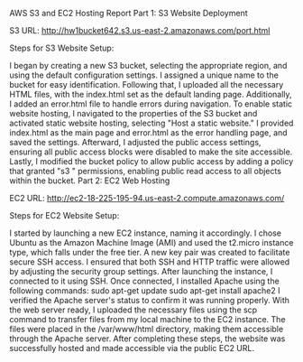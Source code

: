 AWS S3 and EC2 Hosting Report
Part 1: S3 Website Deployment

S3 URL: http://hw1bucket642.s3.us-east-2.amazonaws.com/port.html

Steps for S3 Website Setup:

I began by creating a new S3 bucket, selecting the appropriate region, and using the default configuration settings. I assigned a unique name to the bucket for easy identification.
Following that, I uploaded all the necessary HTML files, with the index.html set as the default landing page. Additionally, I added an error.html file to handle errors during navigation.
To enable static website hosting, I navigated to the properties of the S3 bucket and activated static website hosting, selecting "Host a static website." I provided index.html as the main page and error.html as the error handling page, and saved the settings.
Afterward, I adjusted the public access settings, ensuring all public access blocks were disabled to make the site accessible.
Lastly, I modified the bucket policy to allow public access by adding a policy that granted "s3
" permissions, enabling public read access to all objects within the bucket.
Part 2: EC2 Web Hosting

EC2 URL: http://ec2-18-225-195-94.us-east-2.compute.amazonaws.com/

Steps for EC2 Website Setup:

I started by launching a new EC2 instance, naming it accordingly. I chose Ubuntu as the Amazon Machine Image (AMI) and used the t2.micro instance type, which falls under the free tier. A new key pair was created to facilitate secure SSH access. I ensured that both SSH and HTTP traffic were allowed by adjusting the security group settings.
After launching the instance, I connected to it using SSH. Once connected, I installed Apache using the following commands:
sudo apt-get update
sudo apt-get install apache2
I verified the Apache server's status to confirm it was running properly.
With the web server ready, I uploaded the necessary files using the scp command to transfer files from my local machine to the EC2 instance. The files were placed in the /var/www/html directory, making them accessible through the Apache server.
After completing these steps, the website was successfully hosted and made accessible via the public EC2 URL.
